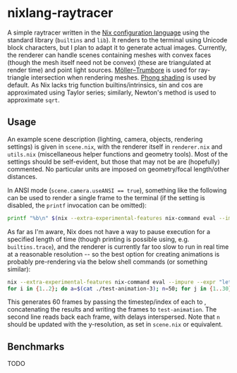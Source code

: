 # nixlang-raytracer

A simple raytracer written in the [Nix configuration language](https://nixos.org/manual/nix/stable/language/index.html) using the standard library (`builtins` and `lib`). It renders to the terminal using Unicode block characters, but I plan to adapt it to generate actual images. Currently, the renderer can handle scenes containing meshes with convex faces (though the mesh itself need not be convex) (these are triangulated at render time) and point light sources. [Möller–Trumbore](https://en.wikipedia.org/wiki/M%C3%B6ller%E2%80%93Trumbore_intersection_algorithm) is used for ray-triangle intersection when rendering meshes. [Phong shading](https://en.wikipedia.org/wiki/Phong_reflection_model) is used by default. As Nix lacks trig function builtins/intrinsics, sin and cos are approximated using Taylor series; similarly, Newton's method is used to approximate  `sqrt`.

## Usage

An example scene description (lighting, camera, objects, rendering settings) is given in `scene.nix`, with the renderer itself in `renderer.nix` and `utils.nix` (miscellaneous helper functions and geometry tools). Most of the settings should be self-evident, but those that may not be are (hopefully) commented. No particular units are imposed on geometry/focal length/other distances.

In ANSI mode (`scene.camera.useANSI == true`), something like the following can be used to render a single frame to the terminal (if the setting is disabled, the `printf` invocation can be omitted):

```sh
printf "%b\n" $(nix --extra-experimental-features nix-command eval --impure --expr "(import ./renderer.nix) { scene' = ./scene.nix; }" --raw)
```

As far as I'm aware, Nix does not have a way to pause execution for a specified length of time (though printing is possible using, e.g. `builtins.trace`), and the renderer is currently far too slow to run in real time at a reasonable resolution -- so the best option for creating animations is probably pre-rendering via the below shell commands (or something similar):

```sh
nix --extra-experimental-features nix-command eval --impure --expr "let R = import ./renderer.nix; lib = import <nixpkgs/lib>; in lib.concatStringsSep ''\n'' (builtins.genList (t: R { scene' = ./scene.nix; sceneParams = { inherit t; }; }) 60)" --raw --show-trace > test-animation-3
for i in {1..2}; do a=$(cat ./test-animation-3); n=50; for j in {1..30}; do printf "%b\n" $(head -n$n <<< "$a"); sleep 0.1; a=$(tail -n +$n <<< "$a"); done; done
```

This generates 60 frames by passing the timestep/index of each to , concatenating the results and writing the frames to `test-animation`. The second line reads back each frame, with delays interspersed. Note that `n` should be updated with the y-resolution, as set in `scene.nix` or equivalent.

## Benchmarks

TODO
